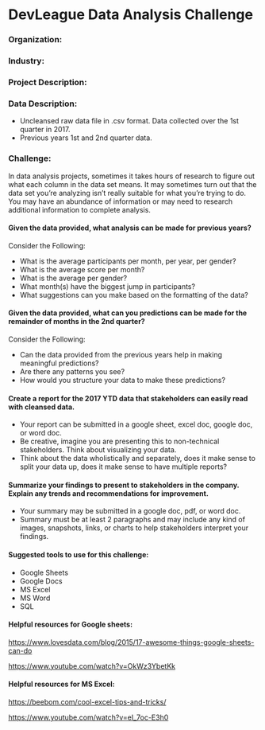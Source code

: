 # DevLeague Data Analysis Challenge

### Organization:
### Industry:
### Project Description:
### Data Description:
  - Uncleansed raw data file in .csv format. Data collected over the 1st quarter in 2017.
  - Previous years 1st and 2nd quarter data.

### Challenge:
In data analysis projects, sometimes it takes hours of research to figure out what each column in the data set means. It may sometimes turn out that the data set you’re analyzing isn’t really suitable for what you’re trying to do. You may have an abundance of information or may need to research additional information to complete analysis.

#### Given the data provided, what analysis can be made for previous years?
Consider the Following:
  - What is the average participants per month, per year, per gender?
  - What is the average score per month?
  - What is the average per gender?
  - What month(s) have the biggest jump in participants?
  - What suggestions can you make based on the formatting of the data?

#### Given the data provided, what can you predictions can be made for the remainder of months in the 2nd quarter?
Consider the Following: 
  - Can the data provided from the previous years help in making meaningful predictions?
  - Are there any patterns you see?
  - How would you structure your data to make these predictions?

#### Create a report for the 2017 YTD data that stakeholders can easily read with cleansed data.
  - Your report can be submitted  in a google sheet, excel doc, google doc, or word doc.
  - Be creative, imagine you are presenting this to non-technical stakeholders. Think about visualizing your data.
  - Think about the data wholistically and separately, does it make sense to split your data up, does it make sense to have  multiple reports?

#### Summarize your findings to present to stakeholders in the company. Explain any trends and recommendations for improvement. 
  - Your summary may be submitted  in a google doc, pdf, or word doc.
  - Summary must be at least 2 paragraphs and may include any kind of images, snapshots, links, or charts to help stakeholders interpret your findings.
  
#### Suggested tools to use for this challenge:
  - Google Sheets
  - Google Docs
  - MS Excel
  - MS Word
  - SQL

#### Helpful resources for Google sheets: 
https://www.lovesdata.com/blog/2015/17-awesome-things-google-sheets-can-do

https://www.youtube.com/watch?v=OkWz3YbetKk

#### Helpful resources for MS Excel:
https://beebom.com/cool-excel-tips-and-tricks/

https://www.youtube.com/watch?v=eI_7oc-E3h0

